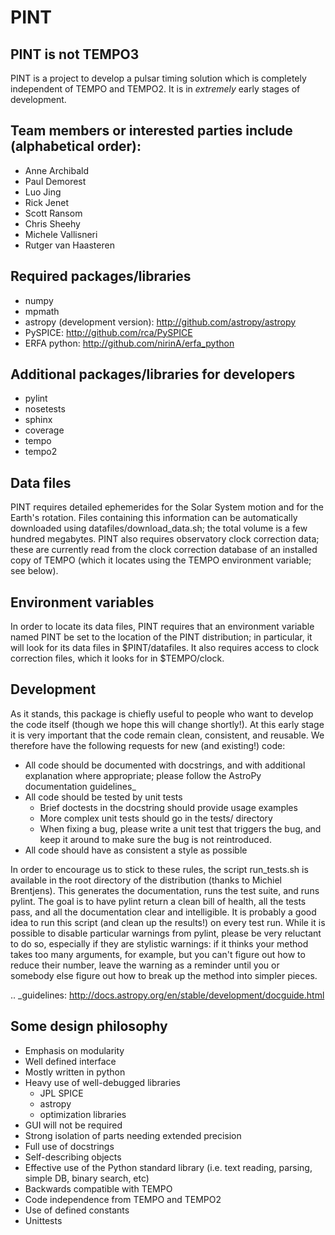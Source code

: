 PINT
====

## PINT is not TEMPO3

PINT is a project to develop a pulsar timing solution which is
completely independent of TEMPO and TEMPO2.  It is in _extremely_
early stages of development.

## Team members or interested parties include (alphabetical order):

 - Anne Archibald
 - Paul Demorest
 - Luo Jing
 - Rick Jenet
 - Scott Ransom
 - Chris Sheehy
 - Michele Vallisneri
 - Rutger van Haasteren

## Required packages/libraries

 - numpy
 - mpmath
 - astropy (development version): http://github.com/astropy/astropy
 - PySPICE: http://github.com/rca/PySPICE
 - ERFA python: http://github.com/nirinA/erfa_python

## Additional packages/libraries for developers

 - pylint
 - nosetests
 - sphinx
 - coverage
 - tempo
 - tempo2

## Data files

PINT requires detailed ephemerides for the Solar System motion and for the Earth's rotation. Files containing this information can be automatically downloaded using datafiles/download_data.sh; the total volume is a few hundred megabytes. PINT also requires observatory clock correction data; these are currently read from the clock correction database of an installed copy of TEMPO (which it locates using the TEMPO environment variable; see below).

## Environment variables

In order to locate its data files, PINT requires that an environment variable named PINT be set to the location of the PINT distribution; in particular, it will look for its data files in $PINT/datafiles. It also requires access to clock correction files, which it looks for in $TEMPO/clock.

## Development

As it stands, this package is chiefly useful to people who want to develop 
the code itself (though we hope this will change shortly!). At this 
early stage it is very important that the code remain clean, consistent, 
and reusable. We therefore have the following requests for new 
(and existing!) code:

 - All code should be documented with docstrings, and with 
    additional explanation where appropriate; please follow the AstroPy
    documentation guidelines_
 - All code should be tested by unit tests
    - Brief doctests in the docstring should provide usage examples
    - More complex unit tests should go in the tests/ directory
    - When fixing a bug, please write a unit test that triggers the bug, 
       and keep it around to make sure the bug is not reintroduced.
 - All code should have as consistent a style as possible

In order to encourage us to stick to these rules, the script run_tests.sh 
is available in the root directory of the distribution (thanks to Michiel 
Brentjens). This generates the documentation, runs the test suite, and 
runs pylint. The goal is to have pylint return a clean bill of health, 
all the tests pass, and all the documentation clear and intelligible. It 
is probably a good idea to run this script (and clean up the results!) 
on every test run. While it is possible to disable particular warnings 
from pylint, please be very reluctant to do so, especially if they 
are stylistic warnings: if it thinks your method takes too many arguments, 
for example, but you can't figure out how to reduce their number, leave 
the warning as a reminder until you or somebody else figure out how to 
break up the method into simpler pieces.

.. _guidelines: http://docs.astropy.org/en/stable/development/docguide.html

## Some design philosophy

 - Emphasis on modularity
 - Well defined interface
 - Mostly written in python
 - Heavy use of well-debugged libraries
   - JPL SPICE
   - astropy
   - optimization libraries
 - GUI will not be required
 - Strong isolation of parts needing extended precision
 - Full use of docstrings
 - Self-describing objects
 - Effective use of the Python standard library
    (i.e. text reading, parsing, simple DB, binary search, etc)
 - Backwards compatible with TEMPO
 - Code independence from TEMPO and TEMPO2
 - Use of defined constants
 - Unittests


